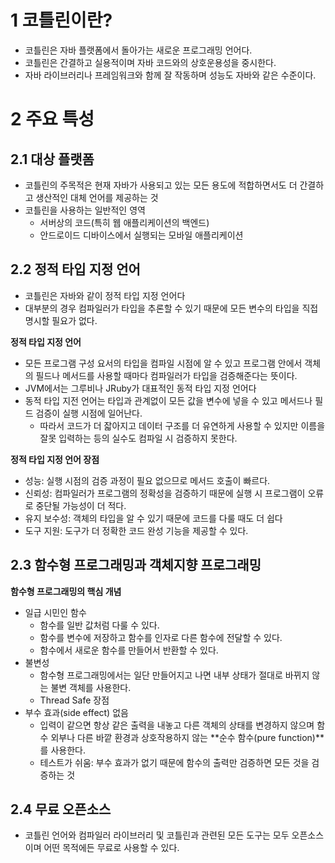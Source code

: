 # 1 코틀린이란?

- 코틀린은 자바 플랫폼에서 돌아가는 새로운 프로그래밍 언어다.
- 코틀린은 간결하고 실용적이며 자바 코드와의 상호운용성을 중시한다.
- 자바 라이브러리나 프레임워크와 함께 잘 작동하며 성능도 자바와 같은 수준이다.



# 2 주요 특성



## 2.1 대상 플랫폼

- 코틀린의 주목적은 현재 자바가 사용되고 있는 모든 용도에 적합하면서도 더 간결하고 생산적인 대체 언어를 제공하는 것
- 코틀린을 사용하는 일반적인 영역
  - 서버상의 코드(특히 웹 애플리케이션의 백엔드)
  - 안드로이드 디바이스에서 실행되는 모바일 애플리케이션



## 2.2 정적 타입 지정 언어

- 코틀린은 자바와 같이 정적 타입 지정 언어다
- 대부분의 경우 컴파일러가 타입을 추론할 수 있기 때문에 모든 변수의 타입을 직접 명시할 필요가 없다.



**정적 타입 지정 언어**

- 모든 프로그램 구성 요서의 타입을 컴파일 시점에 알 수 있고 프로그램 안에서 객체의 필드나 메서드를 사용할 때마다 컴파일러가 타입을 검증해준다는 뜻이다.
- JVM에서는 그루비나 JRuby가 대표적인 동적 타입 지정 언어다
- 동적 타입 지전 언어는 타입과 관계없이 모든 값을 변수에 넣을 수 있고 메서드나 필드 검증이 실행 시점에 일어난다.
  - 따라서 코드가 더 잛아지고 데이터 구조를 더 유연하게 사용할 수 있지만 이름을 잘못 입력하는 등의 실수도 컴파일 시 검증하지 못한다. 



**정적 타입 지정 언어 장점**

- 성능: 실행 시점의 검증 과정이 필요 없으므로 메서드 호출이 빠르다.
- 신뢰성: 컴파일러가 프로그램의 정확성을 검증하기 때문에 실행 시 프로그램이 오류로 중단될 가능성이 더 적다.
- 유지 보수성: 객체의 타입을 알 수 있기 때문에 코드를 다룰 때도 더 쉽다
- 도구 지원: 도구가 더 정확한 코드 완성 기능을 제공할 수 있다.



## 2.3 함수형 프로그래밍과 객체지향 프로그래밍



**함수형 프로그래밍의 핵심 개념**

- 일급 시민인 함수
  - 함수를 일반 값처럼 다룰 수 있다.
  - 함수를 변수에 저장하고 함수를 인자로 다른 함수에 전달할 수 있다.
  - 함수에서 새로운 함수를 만들어서 반환할 수 있다.
- 불변성
  - 함수형 프로그래밍에서는 일단 만들어지고 나면 내부 상태가 절대로 바뀌지 않는 불변 객체를 사용한다.
  - Thread Safe 장점
- 부수 효과(side effect) 없음
  - 입력이 같으면 항상 같은 출력을 내놓고 다른 객체의 상태를 변경하지 않으며 함수 외부나 다른 바깥 환경과 상호작용하지 않는 **순수 함수(pure function)**를 사용한다.
  - 테스트가 쉬움: 부수 효과가 없기 때문에 함수의 출력만 검증하면 모든 것을 검증하는 것



## 2.4 무료 오픈소스

- 코틀린 언어와 컴파일러 라이브러리 및 코틀린과 관련된 모든 도구는 모두 오픈소스이며 어떤 목적에든 무료로 사용할 수 있다.